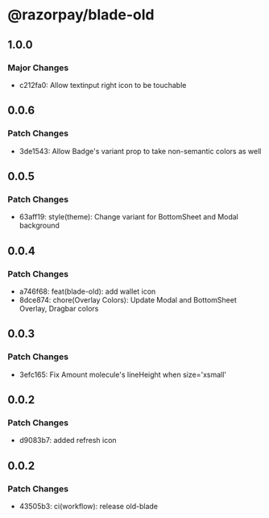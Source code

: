# @razorpay/blade-old

## 1.0.0

### Major Changes

- c212fa0: Allow textinput right icon to be touchable

## 0.0.6

### Patch Changes

- 3de1543: Allow Badge's variant prop to take non-semantic colors as well

## 0.0.5

### Patch Changes

- 63aff19: style(theme): Change variant for BottomSheet and Modal background

## 0.0.4

### Patch Changes

- a746f68: feat(blade-old): add wallet icon
- 8dce874: chore(Overlay Colors): Update Modal and BottomSheet Overlay, Dragbar colors

## 0.0.3

### Patch Changes

- 3efc165: Fix Amount molecule's lineHeight when size='xsmall'

## 0.0.2

### Patch Changes

- d9083b7: added refresh icon

## 0.0.2

### Patch Changes

- 43505b3: ci(workflow): release old-blade
